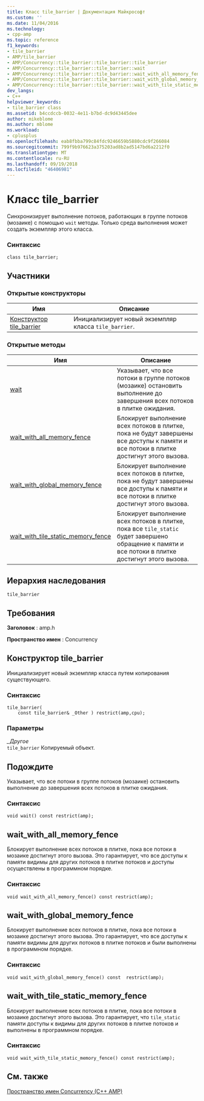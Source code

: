 ```yaml
---
title: Класс tile_barrier | Документация Майкрософт
ms.custom: ''
ms.date: 11/04/2016
ms.technology:
- cpp-amp
ms.topic: reference
f1_keywords:
- tile_barrier
- AMP/tile_barrier
- AMP/Concurrency::tile_barrier::tile_barrier::tile_barrier
- AMP/Concurrency::tile_barrier::tile_barrier::wait
- AMP/Concurrency::tile_barrier::tile_barrier::wait_with_all_memory_fence
- AMP/Concurrency::tile_barrier::tile_barrier::wait_with_global_memory_fence
- AMP/Concurrency::tile_barrier::tile_barrier::wait_with_tile_static_memory_fence
dev_langs:
- C++
helpviewer_keywords:
- tile_barrier class
ms.assetid: b4ccdccb-0032-4e11-b7bd-dc9d43445dee
author: mikeblome
ms.author: mblome
ms.workload:
- cplusplus
ms.openlocfilehash: eab8fbba799c84fdc9246659b5880cdc9f266084
ms.sourcegitcommit: 799f9b976623a375203ad8b2ad5147bd6a2212f0
ms.translationtype: MT
ms.contentlocale: ru-RU
ms.lasthandoff: 09/19/2018
ms.locfileid: "46406981"
---
```

# <a name="tilebarrier-class"></a>Класс tile_barrier

Синхронизирует выполнение потоков, работающих в группе потоков (мозаике) с помощью `wait` методы. Только среда выполнения может создать экземпляр этого класса.

### <a name="syntax"></a>Синтаксис

```
class tile_barrier;
```

## <a name="members"></a>Участники

### <a name="public-constructors"></a>Открытые конструкторы

|Имя|Описание|
|----------|-----------------|
|[Конструктор tile_barrier](#ctor)|Инициализирует новый экземпляр класса `tile_barrier`.|

### <a name="public-methods"></a>Открытые методы

|Имя|Описание|
|----------|-----------------|
|[wait](#wait)|Указывает, что все потоки в группе потоков (мозаике) остановить выполнение до завершения всех потоков в плитке ожидания.|
|[wait_with_all_memory_fence](#wait_with_all_memory_fence)|Блокирует выполнение всех потоков в плитке, пока не будут завершены все доступы к памяти и все потоки в плитке достигнут этого вызова.|
|[wait_with_global_memory_fence](#wait_with_global_memory_fence)|Блокирует выполнение всех потоков в плитке, пока не будут завершены все доступы к памяти и все потоки в плитке достигнут этого вызова.|
|[wait_with_tile_static_memory_fence](#wait_with_tile_static_memory_fence)|Блокирует выполнение всех потоков в плитке, пока все `tile_static` будет завершено обращение к памяти и все потоки в плитке достигнут этого вызова.|

## <a name="inheritance-hierarchy"></a>Иерархия наследования

`tile_barrier`

## <a name="requirements"></a>Требования

**Заголовок** : amp.h

**Пространство имен** : Concurrency

## <a name="tile_barrier__ctor"></a>  Конструктор tile_barrier

Инициализирует новый экземпляр класса путем копирования существующего.

### <a name="syntax"></a>Синтаксис

```
tile_barrier(
    const tile_barrier& _Other ) restrict(amp,cpu);
```

### <a name="parameters"></a>Параметры

*_Другое*<br/>
`tile_barrier` Копируемый объект.

## <a name="wait"></a>  Подождите

Указывает, что все потоки в группе потоков (мозаике) остановить выполнение до завершения всех потоков в плитке ожидания.

### <a name="syntax"></a>Синтаксис

```
void wait() const restrict(amp);
```

## <a name="wait_with_all_memory_fence"></a>  wait_with_all_memory_fence

Блокирует выполнение всех потоков в плитке, пока все потоки в мозаике достигнут этого вызова. Это гарантирует, что все доступы к памяти видимы для других потоков в плитке потоков и доступы осуществлены в программном порядке.

### <a name="syntax"></a>Синтаксис

```
void wait_with_all_memory_fence() const restrict(amp);
```

## <a name="wait_with_global_memory_fence"></a>  wait_with_global_memory_fence

Блокирует выполнение всех потоков в плитке, пока все потоки в мозаике достигнут этого вызова. Это гарантирует, что все доступы к памяти видимы для других потоков в плитке потоков и были выполнены в программном порядке.

### <a name="syntax"></a>Синтаксис

```
void wait_with_global_memory_fence() const  restrict(amp);
```

## <a name="wait_with_tile_static_memory_fence"></a>  wait_with_tile_static_memory_fence

Блокирует выполнение всех потоков в плитке, пока все потоки в мозаике достигнут этого вызова. Это гарантирует, что `tile_static` памяти доступы к видимы для других потоков в плитке потоков и выполнены в программном порядке.

### <a name="syntax"></a>Синтаксис

```
void wait_with_tile_static_memory_fence() const restrict(amp);
```

## <a name="see-also"></a>См. также

[Пространство имен Concurrency (C++ AMP)](concurrency-namespace-cpp-amp.md)

